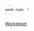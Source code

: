 ```yaml
---
week-num: 7
---
```


<a class="button" href="https://drive.google.com/file/d/0B2udwoaMmP7henB3eU5MNlN3d3M/view?usp=sharing">Worksheet</a>

